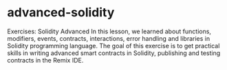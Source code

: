 # advanced-solidity
Exercises: Solidity Advanced In this lesson, we learned about functions, modifiers, events, contracts, interactions, error handling and libraries in Solidity programming language. The goal of this exercise is to get practical skills in writing advanced smart contracts in Solidity, publishing and testing contracts in the Remix IDE.
